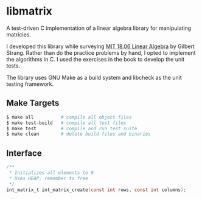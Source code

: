 # libmatrix

A test-driven C implementation of a linear algebra library for manipulating matricies.

I developed this library while surveying [MIT 18.06 Linear Algebra](https://www.youtube.com/playlist?list=PLE7DDD91010BC51F8) by Gilbert Strang. Rather than do the practice problems by hand, I opted to implement the algorithms in C. I used the exercises in the book to develop the unit tests.

The library uses GNU Make as a build system and libcheck as the unit testing framework.

## Make Targets

```sh
$ make all          # compile all object files
$ make test-build   # compile all test files
$ make test         # compile and run test suite
$ make clean        # delete build files and binaries
```

## Interface

```c
/**
 * Initializes all elements to 0
 * Uses HEAP, remember to free
 */
int_matrix_t int_matrix_create(const int rows, const int columns);
```

